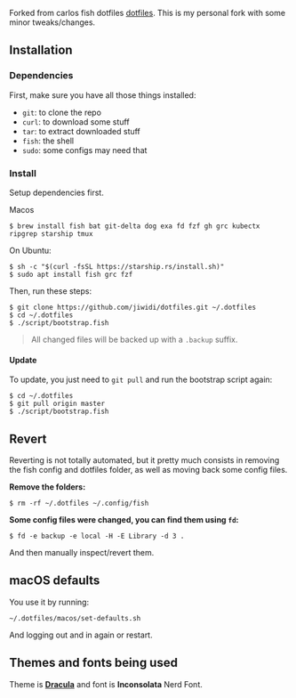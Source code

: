 

Forked from carlos fish dotfiles [dotfiles](https://github.com/caarlos0/dotfiles). This is my personal fork with some minor tweaks/changes.

## Installation

### Dependencies

First, make sure you have all those things installed:

- `git`: to clone the repo
- `curl`: to download some stuff
- `tar`: to extract downloaded stuff
- `fish`: the shell
- `sudo`: some configs may need that

### Install

Setup dependencies first.

Macos

```console
$ brew install fish bat git-delta dog exa fd fzf gh grc kubectx ripgrep starship tmux
```

On Ubuntu:

```console
$ sh -c "$(curl -fsSL https://starship.rs/install.sh)"
$ sudo apt install fish grc fzf
```

Then, run these steps:

```console
$ git clone https://github.com/jiwidi/dotfiles.git ~/.dotfiles
$ cd ~/.dotfiles
$ ./script/bootstrap.fish
```

> All changed files will be backed up with a `.backup` suffix.

#### Update

To update, you just need to `git pull` and run the bootstrap script again:

```console
$ cd ~/.dotfiles
$ git pull origin master
$ ./script/bootstrap.fish
```

## Revert

Reverting is not totally automated, but it pretty much consists in removing
the fish config and dotfiles folder, as well as moving back some config files.

**Remove the folders:**

```console
$ rm -rf ~/.dotfiles ~/.config/fish
```

**Some config files were changed, you can find them using `fd`:**

```console
$ fd -e backup -e local -H -E Library -d 3 .
```

And then manually inspect/revert them.

## macOS defaults

You use it by running:

```console
~/.dotfiles/macos/set-defaults.sh
```

And logging out and in again or restart.

## Themes and fonts being used

Theme is **[Dracula](https://draculatheme.com)** and font is **Inconsolata**
Nerd Font.

<!-- ## Screenshots

![screenshot 1][scrn1]

![screenshot 2][scrn2]

[scrn1]: /docs/screenshot1.png
[scrn2]: /docs/screenshot2.png -->

